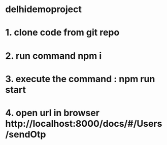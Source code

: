 # delhidemoproject

# 1. clone code from git repo
# 2. run command npm i
# 3.  execute the command  :  npm run start
# 4. open url in browser http://localhost:8000/docs/#/Users/sendOtp
